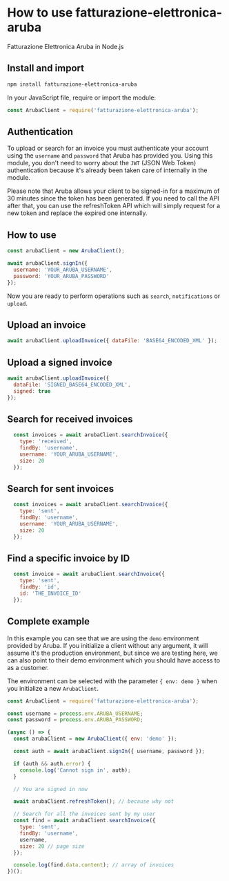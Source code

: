 # How to use fatturazione-elettronica-aruba

Fatturazione Elettronica Aruba in Node.js

## Install and import

```bash
npm install fatturazione-elettronica-aruba
```

In your JavaScript file, require or import the module:

```js
const ArubaClient = require('fatturazione-elettronica-aruba');
```

## Authentication

To upload or search for an invoice you must authenticate your account using the `username` and `password` that Aruba has provided you. Using this module, you don't need to worry about the `JWT` (JSON Web Token) authentication because it's already been taken care of internally in the module.

Please note that Aruba allows your client to be signed-in for a maximum of 30 minutes since the token has been generated. If you need to call the API after that, you can use the refreshToken API which will simply request for a new token and replace the expired one internally.

## How to use

```js
const arubaClient = new ArubaClient();

await arubaClient.signIn({
  username: 'YOUR_ARUBA_USERNAME',
  password: 'YOUR_ARUBA_PASSWORD'
});
```

Now you are ready to perform operations such as `search`, `notifications` or `upload`.

## Upload an invoice

```js
await arubaClient.uploadInvoice({ dataFile: 'BASE64_ENCODED_XML' });
```

## Upload a signed invoice

```js
await arubaClient.uploadInvoice({
  dataFile: 'SIGNED_BASE64_ENCODED_XML',
  signed: true
});
```

## Search for received invoices

```js
  const invoices = await arubaClient.searchInvoice({
    type: 'received',
    findBy: 'username',
    username: 'YOUR_ARUBA_USERNAME',
    size: 20
  });
```

## Search for sent invoices

```js
  const invoices = await arubaClient.searchInvoice({
    type: 'sent',
    findBy: 'username',
    username: 'YOUR_ARUBA_USERNAME',
    size: 20
  });
```

## Find a specific invoice by ID

```js
  const invoice = await arubaClient.searchInvoice({
    type: 'sent',
    findBy: 'id',
    id: 'THE_INVOICE_ID'
  });
```

## Complete example

In this example you can see that we are using the `demo` environment provided by Aruba. If you initialize a client without any argument, it will assume it's the production environment, but since we are testing here, we can also point to their demo environment which you should have access to as a customer.

The environment can be selected with the parameter `{ env: demo }` when you initialize a new `ArubaClient`.

```javascript
const ArubaClient = require('fatturazione-elettronica-aruba');

const username = process.env.ARUBA_USERNAME;
const password = process.env.ARUBA_PASSWORD;

(async () => {
  const arubaClient = new ArubaClient({ env: 'demo' });

  const auth = await arubaClient.signIn({ username, password });

  if (auth && auth.error) {
    console.log('Cannot sign in', auth);
  }

  // You are signed in now

  await arubaClient.refreshToken(); // because why not

  // Search for all the invoices sent by my user
  const find = await arubaClient.searchInvoice({
    type: 'sent',
    findBy: 'username',
    username,
    size: 20 // page size
  });

  console.log(find.data.content); // array of invoices
})();
```
